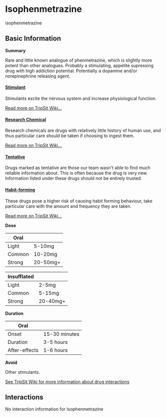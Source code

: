 # Isophenmetrazine

isophenmetrazine

## Basic Information

**Summary**

Rare and little known analogue of phenmetrazine, which is slightly more potent than other analogues. Probably a stimulating, appetite supressing drug with high addiction potential. Potentially a dopamine and/or norepinephrine releasing agent.

#### [Stimulant](/category/stimulant)

Stimulants excite the nervous system and increase physiological function.

[Read more on TripSit Wiki...](#{category.wiki})

#### [Research Chemical](/category/research-chemical)

Research chemicals are drugs with relatively little history of human use, and thus particular care should be taken if choosing to ingest them.

[Read more on TripSit Wiki...](#{category.wiki})

#### [Tentative](/category/tentative)

Drugs marked as tentative are those our team wasn't able to find much reliable information about. This is often because the drug is very new. Information listed under these drugs should not be entirely trusted.

#### [Habit-forming](/category/habit-forming)

These drugs pose a higher risk of causing habit forming behaviour, take particular care with the amount and frequency they are taken.

[Read more on TripSit Wiki...](#{category.wiki})

**Dose**

| Oral   |          |
| ------ | -------- |
| Light  | 5-10mg   |
| Common | 10-20mg  |
| Strong | 20-50mg+ |

| Insufflated |          |
| ----------- | -------- |
| Light       | 2-5mg    |
| Common      | 5-15mg   |
| Strong      | 20-40mg+ |

**Duration**

| Oral          |               |
| ------------- | ------------- |
| Onset         | 15-30 minutes |
| Duration      | 3-5 hours     |
| After-effects | 1-6 hours     |

**Avoid**

Other stimulants.

[See TripSit Wiki for more information about drug interactions](http://combo.tripsit.me/)

## Interactions

No interaction information for Isophenmetrazine
